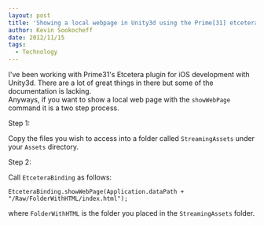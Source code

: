 ```yaml
---
layout: post
title: 'Showing a local webpage in Unity3d using the Prime[31] etcetera plugin.'
author: Kevin Sookocheff
date: 2012/11/15
tags:
  - Technology
---
```


I've been working with Prime31's Etcetera plugin for iOS development with Unity3d. There are a lot of great things in there but some of the documentation is lacking.  
Anyways, if you want to show a local web page with the `showWebPage` command it is a two step process.

Step 1:

Copy the files you wish to access into a folder called `StreamingAssets` under your `Assets` directory.

Step 2:

Call `EtceteraBinding` as follows:

    EtceteraBinding.showWebPage(Application.dataPath + "/Raw/FolderWithHTML/index.html");

where `FolderWithHTML` is the folder you placed in the `StreamingAssets` folder.
